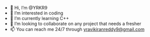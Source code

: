 - 👋 Hi, I’m @YRKR9
- 👀 I’m interested in coding
- 🌱 I’m currently learning C++
- 💞️ I’m looking to collaborate on any project that needs a fresher
- 📫 You can reach me 24/7 through yravikiranreddy9@gmail.com

<!---
YRKR9/YRKR9 is a ✨ special ✨ repository because its `README.md` (this file) appears on your GitHub profile.
You can click the Preview link to take a look at your changes.
--->
